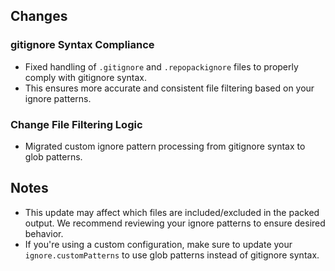 ## Changes

### gitignore Syntax Compliance
- Fixed handling of `.gitignore` and `.repopackignore` files to properly comply with gitignore syntax.
- This ensures more accurate and consistent file filtering based on your ignore patterns.

### Change File Filtering Logic
- Migrated custom ignore pattern processing from gitignore syntax to glob patterns. 

## Notes

- This update may affect which files are included/excluded in the packed output. We recommend reviewing your ignore patterns to ensure desired behavior.
- If you're using a custom configuration, make sure to update your `ignore.customPatterns` to use glob patterns instead of gitignore syntax.
